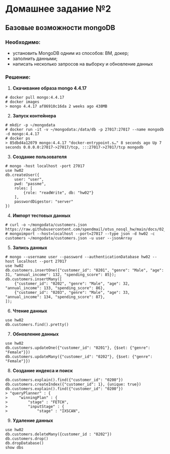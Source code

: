 
# Домашнее задание №2
## Базовые возможности mongoDB

### Необходимо:
 - установить MongoDB одним из способов: ВМ, докер;
 - заполнить данными;
 - написать несколько запросов на выборку и обновление данных

### Решение:
1) **Скачивание образа mongo 4.4.17**
```
# docker pull mongo:4.4.17
# docker images
> mongo 4.4.17 af86910c16da 2 weeks ago 438MB
```

2) **Запуск контейнера**
```
# mkdir -p ~/mongodata
# docker run -it -v ~/mongodata:/data/db -p 27017:27017 --name mongodb -d mongo:4.4.17
# docker ps
> 85dbd4a12079 mongo:4.4.17 "docker-entrypoint.s…" 8 seconds ago Up 7 seconds 0.0.0.0:27017->27017/tcp, :::27017->27017/tcp mongodb
```

3) **Создание пользователя**
```
# mongo -host localhost -port 27017
use hw02
db.createUser({
    user: "user",
    pwd: "passme",
    roles: [
        {role: "readWrite", db: "hw02"}
    ],
    passwordDigestor: "server"
})
```

4) **Импорт тестовых данных**
```
# curl -o ~/mongodata/customers.json https://raw.githubusercontent.com/spendmail/otus_nosql_hw/main/docs/02_mongo/mall_customers.json
# mongoimport --host=localhost --port=27017 --type json -d hw02 -c customers ~/mongodata/customers.json -u user --jsonArray
```

5) **Запись данных**
```
# mongo --username user --password --authenticationDatabase hw02 --host localhost --port 27017
use hw02
db.customers.insertOne({"customer_id": "0201", "genre": "Male", "age": 31, "annual_income": 132, "spending_score": 85});
db.customers.insertMany([
    {"customer_id": "0202", "genre": "Male", "age": 32, "annual_income": 133, "spending_score": 86},
    {"customer_id": "0203", "genre": "Male", "age": 33, "annual_income": 134, "spending_score": 87},
]);
```

6) **Чтение данных**
```
use hw02
db.customers.find().pretty()
```

7) **Обновление данных**
```
use hw02
db.customers.updateOne({"customer_id": "0201"}, {$set: {"genre": "Female"}})
db.customers.updateMany({"customer_id": "0202"}, {$set: {"genre": "Female"}})
```

8) **Создание индекса и поиск**
```
db.customers.explain().find({"customer_id": "0200"})
db.customers.createIndex({"customer_id": 1}, {unique: true})
db.customers.explain().find({"customer_id": "0200"})
> "queryPlanner" : {
>     "winningPlan" : {
>         "stage" : "FETCH",
>         "inputStage" : {
>             "stage" : "IXSCAN",
```

9) **Удаление данных**
```
use hw02
db.customers.deleteMany({customer_id : "0202"})
db.customers.drop()
db.dropDatabase()
show dbs
```
